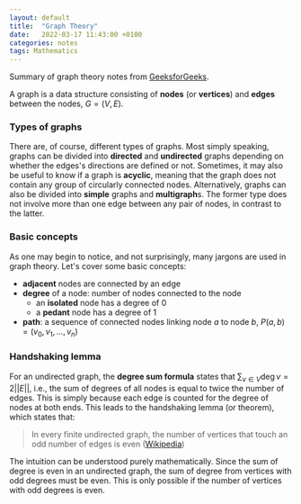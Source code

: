 ```yaml
---
layout: default
title:  "Graph Theory"
date:   2022-03-17 11:43:00 +0100
categories: notes
tags: Mathematics
---
```


Summary of graph theory notes from [GeeksforGeeks](https://www.geeksforgeeks.org/mathematics-graph-theory-basics-set-1).

A graph is a data structure consisting of **nodes** (or **vertices**) and **edges** between the nodes, $G = (V, E)$.  

### Types of graphs
There are, of course, different types of graphs. Most simply speaking, graphs can be divided into **directed** and **undirected** graphs depending on whether the edges's directions are defined or not. Sometimes, it may also be useful to know if a graph is **acyclic**, meaning that the graph does not contain any group of circularly connected nodes. 
Alternatively, graphs can also be divided into **simple** graphs and **multigraph**s. The former type does not involve more than one edge between any pair of nodes, in contrast to the latter.

### Basic concepts
As one may begin to notice, and not surprisingly, many jargons are used in graph theory. Let's cover some basic concepts:
- **adjacent** nodes are connected by an edge
- **degree** of a node: number of nodes connected to the node
	- an **isolated** node has a degree of 0
	- a **pedant** node has a degree of 1
- **path**: a sequence of connected nodes linking node $a$ to node $b$, $P(a, b) = (v_0, v_1, ..., v_n)$

### Handshaking lemma
For an undirected graph, the **degree sum formula** states that $\sum_{v \in V} \mathop{deg} v = 2||E||$, i.e., the sum of degrees of all nodes is equal to twice the number of edges. This is simply because each edge is counted for the degree of nodes at both ends. This leads to the handshaking lemma (or theorem), which states that:
> In every finite undirected graph, the number of vertices that touch an odd number of edges is even ([Wikipedia](https://en.wikipedia.org/wiki/Handshaking_lemma))

The intuition can be understood purely mathematically. Since the sum of degree is even in an undirected graph, the sum of degree from vertices with odd degrees must be even. This is only possible if the number of vertices with odd degrees is even.

